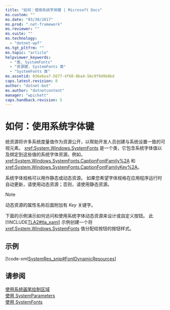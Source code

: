 ```yaml
---
title: "如何：使用系统字体键 | Microsoft Docs"
ms.custom: ""
ms.date: "03/30/2017"
ms.prod: ".net-framework"
ms.reviewer: ""
ms.suite: ""
ms.technology: 
  - "dotnet-wpf"
ms.tgt_pltfrm: ""
ms.topic: "article"
helpviewer_keywords: 
  - "类, SystemFonts"
  - "资源键, SystemFonts 类"
  - "SystemFonts 类"
ms.assetid: 036ebea7-5677-4f60-8ba4-56c9f9d9b8bd
caps.latest.revision: 8
author: "dotnet-bot"
ms.author: "dotnetcontent"
manager: "wpickett"
caps.handback.revision: 5
---
```

# 如何：使用系统字体键
统资源将许多系统度量值作为资源公开，以帮助开发人员创建与系统设置一致的可视元素。  <xref:System.Windows.SystemFonts> 是一个类，它包含系统字体值以及绑定到这些值的系统字体资源。例如，<xref:System.Windows.SystemFonts.CaptionFontFamily%2A> 和 <xref:System.Windows.SystemFonts.CaptionFontFamilyKey%2A>。  
  
 系统字体规格可以用作静态或动态资源。  如果您希望字体规格在应用程序运行时自动更新，请使用动态资源；否则，请使用静态资源。  
  
> [!NOTE]
>  动态资源的属性名称后面附加有 *Key* 关键字。  
  
 下面的示例演示如何访问和使用系统字体动态资源来设计或自定义按钮。  此 [!INCLUDE[TLA2#tla_xaml](../../../../includes/tla2sharptla-xaml-md.md)] 示例创建一个将 <xref:System.Windows.SystemFonts> 值分配给按钮的按钮样式。  
  
## 示例  
 [!code-xml[SystemRes_snip#FontDynamicResources](../../../../samples/snippets/csharp/VS_Snippets_Wpf/SystemRes_snip/CSharp/MyApp.xaml#fontdynamicresources)]  
  
## 请参阅  
 [使用系统画笔绘制区域](../../../../docs/framework/wpf/graphics-multimedia/how-to-paint-an-area-with-a-system-brush.md)   
 [使用 SystemParameters](../../../../docs/framework/wpf/advanced/how-to-use-systemparameters.md)   
 [使用 SystemFonts](../../../../docs/framework/wpf/advanced/how-to-use-systemfonts.md)